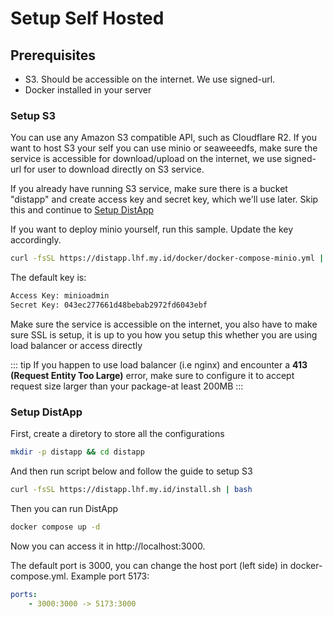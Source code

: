 # Setup Self Hosted

## Prerequisites

- S3. Should be accessible on the internet. We use signed-url.
- Docker installed in your server

### Setup S3

You can use any Amazon S3 compatible API, such as Cloudflare R2. If you want to host S3 your self you can use minio or seaweeedfs, make sure the service is accessible for download/upload on the internet, we use signed-url for user to download directly on S3 service.

If you already have running S3 service, make sure there is a bucket "distapp" and create access key and secret key, which we'll use later. Skip this and continue to [Setup DistApp](#setup-distapp)

If you want to deploy minio yourself, run this sample. Update the key accordingly.

```bash
curl -fsSL https://distapp.lhf.my.id/docker/docker-compose-minio.yml | docker compose -f /dev/stdin up -d
```

The default key is:
```bash
Access Key: minioadmin
Secret Key: 043ec277661d48bebab2972fd6043ebf
```

Make sure the service is accessible on the internet, you also have to make sure SSL is setup, it is up to you how you setup this whether you are using load balancer or access directly

::: tip
If you happen to use load balancer (i.e nginx) and encounter a **413 (Request Entity Too Large)** error, make sure to configure it to accept request size larger than your package-at least 200MB
:::

### Setup DistApp

First, create a diretory to store all the configurations

``` bash
mkdir -p distapp && cd distapp
```

And then run script below and follow the guide to setup S3

```bash
curl -fsSL https://distapp.lhf.my.id/install.sh | bash
```

Then you can run DistApp

```bash
docker compose up -d
```

Now you can access it in http://localhost:3000.

The default port is 3000, you can change the host port (left side) in docker-compose.yml. Example port 5173:

```yaml
ports:
    - 3000:3000 -> 5173:3000
```
